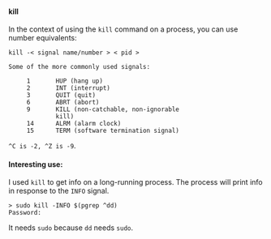 #### kill

In the context of using the ``kill`` command on a process, you can use number equivalents:

``kill -< signal name/number > < pid >``

```
Some of the more commonly used signals:

     1       HUP (hang up)
     2       INT (interrupt)
     3       QUIT (quit)
     6       ABRT (abort)
     9       KILL (non-catchable, non-ignorable
             kill)
     14      ALRM (alarm clock)
     15      TERM (software termination signal)
```

``^C is -2, ^Z is -9``.

#### Interesting use:

I used ``kill`` to get info on a long-running process.  The process will print info in response to the ``INFO`` signal.

```
> sudo kill -INFO $(pgrep ^dd)
Password:
```

It needs ``sudo`` because ``dd`` needs ``sudo``.
